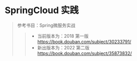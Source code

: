 # **SpringCloud 实践**

> 参考书目：Spring微服务实战
>> - 当前版本为：2018 第一版 https://book.douban.com/subject/30233791/
>> - 新出版本为：2022 第二版 https://book.douban.com/subject/35873832/
